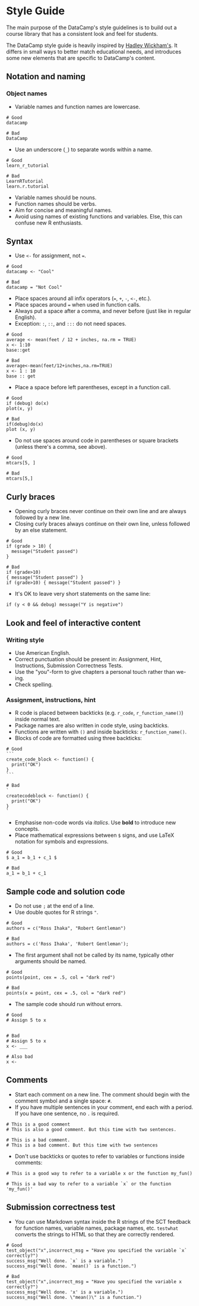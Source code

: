 # Style Guide

The main purpose of the DataCamp's style guidelines is to build out a course library that has a consistent look and feel for students.

The DataCamp style guide is heavily inspired by [Hadley Wickham's](http://r-pkgs.had.co.nz/style.html). It differs in small ways to better match educational needs, and introduces some new elements that are specific to DataCamp's content.

## Notation and naming

### Object names

- Variable names and function names are lowercase.

~~~~~
# Good
datacamp

# Bad
DataCamp
~~~~~

- Use an underscore (`_`) to separate words within a name.

~~~~~
# Good
learn_r_tutorial

# Bad
LearnRTutorial
learn.r.tutorial
~~~~~

- Variable names should be nouns.
- Function names should be verbs.
- Aim for concise and meaningful names.
- Avoid using names of existing functions and variables. Else, this can confuse new R enthusiasts.

## Syntax

- Use `<-` for assignment, not `=`.

~~~~~
# Good
datacamp <- "Cool"

# Bad
datacamp = "Not Cool"
~~~~~

- Place spaces around all infix operators (`=`, `+`, `-`, `<-`, etc.). 
- Place spaces around `=` when used in function calls. 
- Always put a space after a comma, and never before (just like in regular English).
- Exception: `:`, `::`, and `:::` do not need spaces.

~~~~~
# Good
average <- mean(feet / 12 + inches, na.rm = TRUE)
x <- 1:10
base::get

# Bad
average<-mean(feet/12+inches,na.rm=TRUE)
x <- 1 : 10
base :: get
~~~~~

- Place a space before left parentheses, except in a function call.

~~~~~
# Good
if (debug) do(x)
plot(x, y)

# Bad
if(debug)do(x)
plot (x, y)
~~~~~

- Do not use spaces around code in parentheses or square brackets (unless there's a comma, see above).

~~~~~
# Good
mtcars[5, ]

# Bad
mtcars[5,]
~~~~~

## Curly braces

- Opening curly braces never continue on their own line and are always followed by a new line.
- Closing curly braces always continue on their own line, unless followed by an else statement.

~~~~~
# Good
if (grade > 10) {
  message("Student passed")
}

# Bad
if (grade>10)
{ message("Student passed") }
if (grade>10) { message("Student passed") }
~~~~~

- It's OK to leave very short statements on the same line:

~~~~~
if (y < 0 && debug) message("Y is negative")
~~~~~

## Look and feel of interactive content

### Writing style

- Use American English.
- Correct punctuation should be present in: Assignment, Hint, Instructions, Submission Correctness Tests.
- Use the "you"-form to give chapters a personal touch rather than we-ing.
- Check spelling.

### Assignment, instructions, hint

- R code is placed between backticks (e.g. `r_code`, `r_function_name()`) inside normal text.
- Package names are also written in code style, using backticks.
- Functions are written with `()` and inside backticks: `r_function_name()`.
- Blocks of code are formatted using three backticks: 

~~~~~
# Good
```
create_code_block <- function() {
  print("OK")
}
```

# Bad
`
createcodeblock <- function() {
  print("OK")
}
`
~~~~~

- Emphasise non-code words via _italics_. Use **bold** to introduce new concepts.
- Place mathematical expressions between `$` signs, and use LaTeX notation for symbols and expressions.

~~~~~
# Good
$ a_1 = b_1 + c_1 $

# Bad
a_1 = b_1 + c_1
~~~~~

## Sample code and solution code

- Do not use `;` at the end of a line.
- Use double quotes for R strings `"`.

~~~~~
# Good
authors = c("Ross Ihaka", "Robert Gentleman")

# Bad
authors = c('Ross Ihaka', 'Robert Gentleman');
~~~~~

- The first argument shall not be called by its name, typically other arguments should be named.

~~~~~
# Good
points(point, cex = .5, col = "dark red")

# Bad
points(x = point, cex = .5, col = "dark red")
~~~~~

- The sample code should run without errors.

~~~~~
# Good
# Assign 5 to x


# Bad
# Assign 5 to x
x <- ___

# Also bad
x <-
~~~~~

## Comments

- Start each comment on a new line. The comment should begin with the comment symbol and a single space: `#`.
- If you have multiple sentences in your comment, end each with a period. If you have one sentence, no `.` is required.

~~~~~
# This is a good comment
# This is also a good comment. But this time with two sentences.

# This is a bad comment. 
# This is a bad comment. But this time with two sentences
~~~~~

- Don't use backticks or quotes to refer to variables or functions inside comments:

~~~~~
# This is a good way to refer to a variable x or the function my_fun()

# This is a bad way to refer to a variable `x` or the function 'my_fun()'
~~~~~

## Submission correctness test

- You can use Markdown syntax inside the R strings of the SCT feedback for function names, variable names, package names, etc. `testwhat` converts the strings to HTML so that they are correctly rendered.

~~~~~
# Good
test_object("x",incorrect_msg = "Have you specified the variable `x` correctly?")
success_msg("Well done. `x` is a variable.")
success_msg("Well done. `mean()` is a function.")

# Bad
test_object("x",incorrect_msg = "Have you specified the variable x correctly?")
success_msg("Well done. 'x' is a variable.")
success_msg("Well done. \"mean()\" is a function.")
~~~~~
